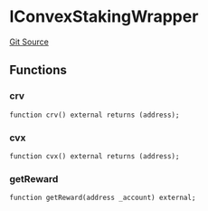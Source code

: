 # IConvexStakingWrapper
[Git Source](https://github.com/larrythecucumber321/protocol/blob/77d337b8595ba96d069ded321419b36a61984170/contracts/plugins/assets/convex/vendor/IConvexStakingWrapper.sol)


## Functions
### crv


```solidity
function crv() external returns (address);
```

### cvx


```solidity
function cvx() external returns (address);
```

### getReward


```solidity
function getReward(address _account) external;
```

